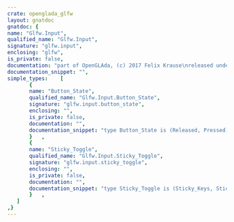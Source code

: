 ```yaml
---
crate: openglada_glfw
layout: gnatdoc
gnatdoc: {
name: "Glfw.Input",
qualified_name: "Glfw.Input",
signature: "glfw.input",
enclosing: "glfw",
is_private: false,
documentation: "part of OpenGLAda, (c) 2017 Felix Krause\nreleased under the terms of the MIT license, see the file \"COPYING\"",
documentation_snippet: "",
simple_types:    [
       {
       name: "Button_State",
       qualified_name: "Glfw.Input.Button_State",
       signature: "glfw.input.button_state",
       enclosing: "",
       is_private: false,
       documentation: "",
       documentation_snippet: "type Button_State is (Released, Pressed);",
       }   ,
       {
       name: "Sticky_Toggle",
       qualified_name: "Glfw.Input.Sticky_Toggle",
       signature: "glfw.input.sticky_toggle",
       enclosing: "",
       is_private: false,
       documentation: "",
       documentation_snippet: "type Sticky_Toggle is (Sticky_Keys, Sticky_Mouse_Buttons);",
       }   ,
   ]
,}
---
```

